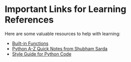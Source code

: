 # Important Links for Learning References

Here are some valuable resources to help with learning:

- [Built-in Functions](https://docs.python.org/3.13/library/index.html)
- [Python A-Z Quick Notes from Shubham Sarda](https://blog.unwiredlearning.com/python)
- [Style Guide for Python Code](https://peps.python.org/pep-0008/)

